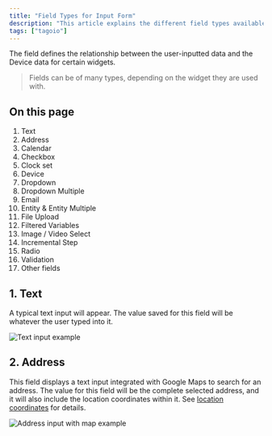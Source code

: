 ```yaml
---
title: "Field Types for Input Form"
description: "This article explains the different field types available for the Input Form widget in TagoIO, describing how each field behaves and what value it produces. It covers examples for Text and Address field types shown in the screenshot."
tags: ["tagoio"]
---
```


The field defines the relationship between the user-inputted data and the Device data for certain widgets.

> Fields can be of many types, depending on the widget they are used with.

## On this page
1. Text  
2. Address  
3. Calendar  
4. Checkbox  
5. Clock set  
6. Device  
7. Dropdown  
8. Dropdown Multiple  
9. Email  
10. Entity & Entity Multiple  
11. File Upload  
12. Filtered Variables  
13. Image / Video Select  
14. Incremental Step  
15. Radio  
16. Validation  
17. Other fields

## 1. Text
A typical text input will appear. The value saved for this field will be whatever the user typed into it.

![Text input example](/docs_imagem/tagoio/field-types-for-input-form-2.gif)

## 2. Address
This field displays a text input integrated with Google Maps to search for an address. The value for this field will be the complete selected address, and it will also include the location coordinates within it. See [location coordinates](data-management/data-manipulation#location) for details.

![Address input with map example](/docs_imagem/tagoio/field-types-for-input-form-2.gif)